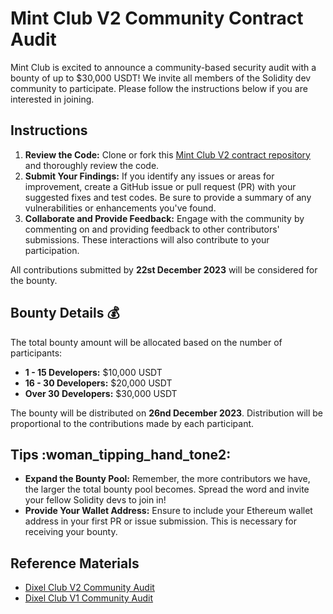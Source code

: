 # Mint Club V2 Community Contract Audit
Mint Club is excited to announce a community-based security audit with a bounty of up to $30,000 USDT! We invite all members of the Solidity dev community to participate. Please follow the instructions below if you are interested in joining.

## Instructions
1. **Review the Code:** Clone or fork this [Mint Club V2 contract repository](https://github.com/Steemhunt/mint.club-v2-contract) and thoroughly review the code.
2. **Submit Your Findings:** If you identify any issues or areas for improvement, create a GitHub issue or pull request (PR) with your suggested fixes and test codes. Be sure to provide a summary of any vulnerabilities or enhancements you've found.
3. **Collaborate and Provide Feedback:** Engage with the community by commenting on and providing feedback to other contributors' submissions. These interactions will also contribute to your participation.

All contributions submitted by **22st December 2023** will be considered for the bounty.

## Bounty Details :moneybag:
The total bounty amount will be allocated based on the number of participants:
- **1 - 15 Developers:** $10,000 USDT
- **16 - 30 Developers:** $20,000 USDT
- **Over 30 Developers:** $30,000 USDT

The bounty will be distributed on **26nd December 2023**. Distribution will be proportional to the contributions made by each participant.

## Tips :woman_tipping_hand_tone2:
- **Expand the Bounty Pool:** Remember, the more contributors we have, the larger the total bounty pool becomes. Spread the word and invite your fellow Solidity devs to join in!
- **Provide Your Wallet Address:** Ensure to include your Ethereum wallet address in your first PR or issue submission. This is necessary for receiving your bounty.

## Reference Materials
- [Dixel Club V2 Community Audit](https://github.com/Steemhunt/dixel-v2-contract/issues/28)
- [Dixel Club V1 Community Audit](https://github.com/Steemhunt/dixel-contract/issues/19)

